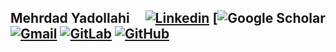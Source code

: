 ## Mehrdad Yadollahi  &nbsp;&nbsp;&nbsp;   [![Linkedin](https://img.shields.io/badge/-blue?label=Linkedin&style=social&logo=Linkedin)](https://www.linkedin.com/in/mehrdad-yadollahi/)   [![Google Scholar](https://scholar.google.com/citations?hl=en&authuser=1&user=KZy-cVMAAAAJ)   [![Gmail](https://img.shields.io/badge/-green?label=Gmail&style=social&logo=Gmail)](mailto:mehrdad.yadollahi@gmail.com)   [![GitLab](https://img.shields.io/badge/-green?label=GitLab&style=social&logo=Gitlab)](https://gitlab.com/mehrdad-yadollahi)   [![GitHub](https://img.shields.io/badge/-green?label=GitHub&style=social&logo=Github)](https://github.com/mehrdad-yadollahi)     
